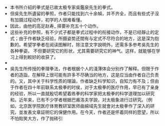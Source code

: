- 本书所介紹的拳式是已故太极专家吳鑑泉先生的拳式。
- 但吳先生所遺留的拳照，作者只能找到六十余幀，并不齐全，而且有些式子沒有加摄过程动作，初学的人很难看懂。
- 因此，由他的高足赵寿_ 择要补充五十个动作。
- 这些补充的參照，有不少式子都是拳式过程中的衔接动作，不是已经靜止的定式；由于作者缺乏经验，所摄姿势还間有与定式不尽符合的地方，这是深为抱歉的。希望学拳者在阅读图解时，除注意文字說明外，还需多多参考吳先生的各种拳姿。
  不但要研究它的形状，尤其需要研究它的神气。这样，就能够在学习上得到較好的收获了。
-
- 吳先生所传授的拳理拳法，作者根据个人的淺薄体会分别作了解释。但限于作者的造詣，在解释上很可能有許多不尽确当的地方，这是应当由作者自己负责的。又，其中关于科学性质的理論，作者缺乏科学知识，自知力有不及；但由于作者在四十年前联系太极拳的时侯，对于太极拳的医疗作用，早已有了亲身的经验，所以一直就殷切希望着练拳的科学家把太极拳的科学道理加以研究和。近年来，已有不少学者根据巴甫洛夫学說，对太极象进行过研究。（例如，北京医学院医疗体育教研室医师曲綿域先生就會对太极拳作了深入的研究，並发表文章証明它的保健作用。在今天，作者还是怀着同样的愿望，所以不怕貽笑大方，作了抛砖引